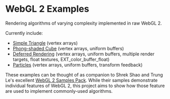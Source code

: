 WebGL 2 Examples
================

Rendering algorithms of varying complexity implemented in raw WebGL 2.

Currently include:
- [Simple Triangle](https://tsherif.github.io/webgl2examples/triangle.html) (vertex arrays)
- [Phong-shaded Cube](https://tsherif.github.io/webgl2examples/cube.html) (vertex arrays, uniform buffers)
- [Deferred Rendering](https://tsherif.github.io/webgl2examples/deferred.html) (vertex arrays, uniform buffers, multiple render targets, float textures, EXT_color_buffer_float)
- [Particles](https://tsherif.github.io/webgl2examples/particles.html) (vertex arrays, uniform buffers, transform feedback)

These examples can be thought of as companion to Shrek Shao and Trung Le's excellent [WebGL 2 Samples Pack](http://webglsamples.org/WebGL2Samples/). While their samples demonstrate individual features of WebGL 2, this project aims to show how those feature are used to implement commonly-used algorithms.
